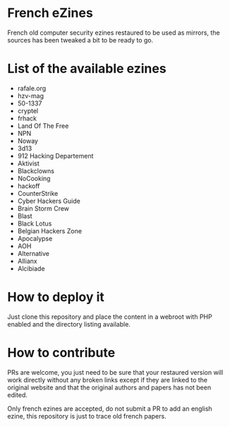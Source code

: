 # French eZines

French old computer security ezines restaured to be used as mirrors, the sources has been tweaked a bit to be ready to go.

# List of the available ezines

* rafale.org
* hzv-mag
* 50-1337
* cryptel
* frhack
* Land Of The Free
* NPN
* Noway
* 3d13
* 912 Hacking Departement
* Aktivist
* Blackclowns
* NoCooking
* hackoff
* CounterStrike
* Cyber Hackers Guide
* Brain Storm Crew
* Blast
* Black Lotus
* Belgian Hackers Zone
* Apocalypse
* AOH
* Alternative
* Allianx
* Alcibiade

# How to deploy it

Just clone this repository and place the content in a webroot with PHP enabled and the directory listing available.

# How to contribute

PRs are welcome, you just need to be sure that your restaured version will work directly without any broken links except if they are linked to the original website and that the original authors and papers has not been edited.

Only french ezines are accepted, do not submit a PR to add an english ezine, this repository is just to trace old french papers.
